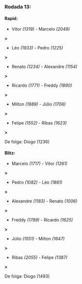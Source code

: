### Rodada 13:

#### Rapid:

* Vitor *(1319)*     -     Marcelo *(2049)*

 **>** 
* Léo *(1933)*     -     Pedro *(1225)*

 **>** 
* Renato *(1234)*     -     Alexandre *(1154)*

 **>** 
* Ricardo *(1771)*     -     Freddy *(1890)*

 **>** 
* Milton *(1889)*     -     Júlio *(1706)*

 **>** 
* Felipe *(1552)*     -     Ribas *(1623)*

 **>** 

De folga: Diogo (1236)

#### Blitz:

* Marcelo *(1717)*     -     Vitor *(1261)*

 **>** 
* Pedro *(1082)*     -     Léo *(1861)*

 **>** 
* Alexandre *(1183)*     -     Renato *(1006)*

 **>** 
* Freddy *(1789)*     -     Ricardo *(1625)*

 **>** 
* Júlio *(1551)*     -     Milton *(1647)*

 **>** 
* Ribas *(2055)*     -     Felipe *(1387)*

 **>** 

De folga: Diogo (1493)

